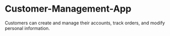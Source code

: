 # Customer-Management-App
Customers can create and manage their accounts, track orders, and modify personal information.

